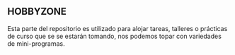 ## HOBBYZONE

Esta parte del repositorio es utilizado para alojar tareas, talleres o prácticas de curso que se se estarán tomando, nos podemos topar con variedades de mini-programas.
